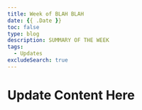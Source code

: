 ```yaml
---
title: Week of BLAH BLAH
date: {{ .Date }}
toc: false
type: blog
description: SUMMARY OF THE WEEK
tags:
  - Updates
excludeSearch: true
---
```


# Update Content Here